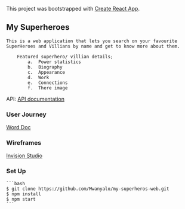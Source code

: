 This project was bootstrapped with [Create React App](https://github.com/facebook/create-react-app).

## My Superheroes

    This is a web application that lets you search on your favourite SuperHeroes and Villians by name and get to know more about them.

        Featured superhero/ villian details;
            a.	Power statistics
            b.	Biography
            c.	Appearance
            d.	Work
            e.	Connections
            f.	There image

API: [API documentation](https://superheroapi.com/)

### User Journey

[Word Doc](https://docs.google.com/document/d/1Ht9wh-Y9RPxQiLzr6oWBsYZRUanfFsYZAI800GyYOko/edit)

### Wireframes

[Invision Studio](https://projects.invisionapp.com/prototype/Hero-Wireframe-ck9sgih24001a0q01y5f3oqfa/play/9ff483b1)

### Set Up

    ```bash
    $ git clone https://github.com/Mwanyalo/my-superheros-web.git
    $ npm install
    $ npm start
    ```

